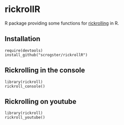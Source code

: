 # rickrollR

R package providing some functions for [rickrolling](https://en.wikipedia.org/wiki/Rickrolling) in R.

## Installation

```
require(devtools)
install_github("scrogster/rickrollR")
```

## Rickrolling in the console

```
library(rickroll)
rickroll_console()
```

## Rickrolling on youtube

```
library(rickroll)
rickroll_youtube()
